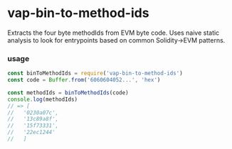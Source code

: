 # vap-bin-to-method-ids

Extracts the four byte methodIds from EVM byte code.
Uses naive static analysis to look for entrypoints based on common Solidity->EVM patterns.

### usage
```js
const binToMethodIds = require('vap-bin-to-method-ids')
const code = Buffer.from('6060604052...', 'hex')

const methodIds = binToMethodIds(code)
console.log(methodIds)
// => [
//   '0230a07c',
//   '13c89a8f',
//   '15f73331',
//   '22ec1244'
//   ]
```